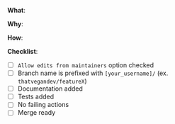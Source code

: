<!--
Thanks for your interest in the project. Bugs filed and PRs submitted are appreciated!

Please fill out the information below to expedite the review and (hopefully)
merge of your pull request!
-->

<!-- What changes are being made? (What feature/bug is being fixed here?) -->

**What**:

<!-- Why are these changes necessary? -->

**Why**:

<!-- How were these changes implemented? -->

**How**:

<!-- Have you done all of these things?  -->

**Checklist**:

<!-- add "N/A" to the end of each line that's irrelevant to your changes -->

<!-- to check an item, place an "x" in the box like so: "- [x] Documentation" -->

- [ ] `Allow edits from maintainers` option checked
- [ ] Branch name is prefixed with `[your_username]/` (ex. `thatvegandev/featureX`)
- [ ] Documentation added
- [ ] Tests added
- [ ] No failing actions
- [ ] Merge ready
      <!-- In your opinion, is this ready to be merged as soon as it's reviewed? -->

<!-- feel free to add additional comments -->
